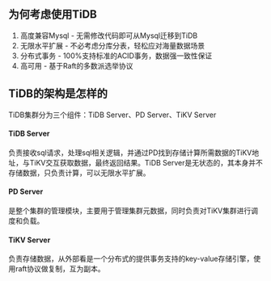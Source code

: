 ## 为何考虑使用TiDB
1. 高度兼容Mysql - 无需修改代码即可从Mysql迁移到TiDB
2. 无限水平扩展 - 不必考虑分库分表，轻松应对海量数据场景
3. 分布式事务 - 100%支持标准的ACID事务，数据强一致性保证
4. 高可用 - 基于Raft的多数派选举协议

## TiDB的架构是怎样的
TiDB集群分为三个组件：TiDB Server、PD Server、TiKV Server

#### TiDB Server
负责接收sql请求，处理sql相关逻辑，并通过PD找到存储计算所需数据的TiKV地址，与TiKV交互获取数据，最终返回结果。TiDB Server是无状态的，其本身并不存储数据，只负责计算，可以无限水平扩展。

#### PD Server
是整个集群的管理模块，主要用于管理集群元数据，同时负责对TiKV集群进行调度和负载。

#### TiKV Server
负责存储数据，从外部看是一个分布式的提供事务支持的key-value存储引擎，使用raft协议做复制，互为副本。
